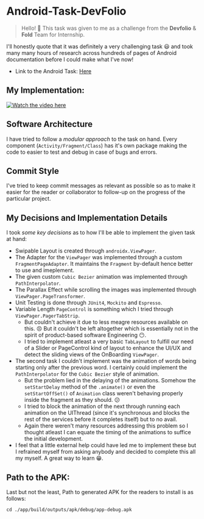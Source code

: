# Android-Task-DevFolio
> Hello! :wave: This task was given to me as a challenge from the **Devfolio** & **Fold** Team for Internship.

I'll honestly quote that it was definitely a very challenging task :smiley: and took many many hours of research across hundreds of pages of Android documentation before I could make what I've now!

- Link to the Android Task: [Here](https://www.notion.so/devfolio/Android-Task-2586-Labs-044b886b93b34092b4f85aeec3be4ecc)

## My Implementation:

[![Watch the video here](https://github.com/CapTen101/Android-Task-DevFolio/raw/master/PosterFinal.png)](https://drive.google.com/file/d/1Qa9UrtOg1x-f6nnO7Dx-zeonXq6T2X9B/view?usp=sharing)

## Software Architecture

I have tried to follow a *modular approach* to the task on hand. Every component (`Activity/Fragment/Class`) has it's own package making the code to easier to test and debug in case of bugs and errors.

## Commit Style

I've tried to keep commit messages as relevant as possible so as to make it easier for the reader or collaborator to follow-up on the progress of the particular project.

## My Decisions and Implementation Details

I took *some key decisions* as to how I'll be able to implement the given task at hand: 
- Swipable Layout is created through `androidx.ViewPager`.
- The Adapter for the `ViewPager` was implemented through a custom `FragmentPageAdapter`. It maintains the `Fragment` by-default hence better to use and imeplement.
- The given custom `Cubic Bezier` animation was implemented through `PathInterpolator`.
- The Parallax Effect while scrolling the images was implemented through `ViewPager.PageTransformer`.
- Unit Testing is done through `JUnit4`, `Mockito` and `Espresso`.
- Variable Length `PageControl` is something which I tried through `ViewPager.PagerTabStrip`.
  - But couldn't achieve it due to less meagre resources available on this. :persevere:
But it couldn't be left altogether which is essentially not in the spirit of product-based software Engineering :no_mouth:.
  - I tried to implement atleast a very basic `TabLayout` to fulfill our need of a Slider or PageControl kind of layout to enhance the UI/UX and detect the sliding views of the OnBoarding `ViewPager`.
- The second task I couldn't implement was the animation of words being starting only after the previous word. I certainly could implement the `PathInterpolator` for the `Cubic Bezier` style of animation.
  - But the problem lied in the delaying of the animations. Somehow the `setStartDelay` method of the `.animate()` or even the `setStartOffSet()` of `Animation` class weren't behaving properly inside the fragment as they should. :confused:
  - I tried to block the animation of the next through running each animation on the UIThread (since it's synchronous and blocks the rest of the services before it completes itself) but to no avail.
  - Again there weren't many resources addressing this problem so I thought atleast I can equate the timing of the animations to suffice the initial development.
- I feel that a little external help could have led me to implement these but I refrained myself from asking anybody and decided to complete this all my myself. A great way to learn :grin:.

## Path to the APK:
Last but not the least, Path to generated APK for the readers to install is as follows:

    cd ./app/build/outputs/apk/debug/app-debug.apk
